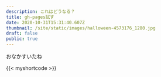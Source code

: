 ```yaml
---
description: これはどうなる？
title: gh-pages試す
date: 2020-10-31T15:31:40.607Z
thumbnail: /site/static/images/halloween-4573176_1280.jpg
draft: false
public: true
---
```

おなかすいたね

{{< myshortcode >}}